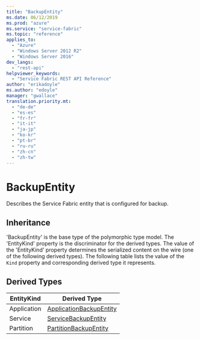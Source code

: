 ```yaml
---
title: "BackupEntity"
ms.date: 06/12/2019
ms.prod: "azure"
ms.service: "service-fabric"
ms.topic: "reference"
applies_to: 
  - "Azure"
  - "Windows Server 2012 R2"
  - "Windows Server 2016"
dev_langs: 
  - "rest-api"
helpviewer_keywords: 
  - "Service Fabric REST API Reference"
author: "erikadoyle"
ms.author: "edoyle"
manager: "gwallace"
translation.priority.mt: 
  - "de-de"
  - "es-es"
  - "fr-fr"
  - "it-it"
  - "ja-jp"
  - "ko-kr"
  - "pt-br"
  - "ru-ru"
  - "zh-cn"
  - "zh-tw"
---
```

# BackupEntity

Describes the Service Fabric entity that is configured for backup.
## Inheritance

'BackupEntity' is the base type of the polymorphic type model. The 'EntityKind' property is the discriminator for the derived types. 
The value of the 'EntityKind' property determines the serialized content on the wire (one of the following derived types). 
The following table lists the value of the `Kind` property and corresponding derived type it represents.
## Derived Types

| EntityKind | Derived Type |
| --- | --- | 
| Application | [ApplicationBackupEntity](sfclient-v65-model-applicationbackupentity.md) |
| Service | [ServiceBackupEntity](sfclient-v65-model-servicebackupentity.md) |
| Partition | [PartitionBackupEntity](sfclient-v65-model-partitionbackupentity.md) |

